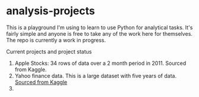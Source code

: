 # analysis-projects
 
This is a playground I'm using to learn to use Python for analytical tasks. 
It's fairly simple and anyone is free to take any of the work here for themselves. The repo is currently a work in progress. 

Current projects and project status

1. Apple Stocks: 34 rows of data over a 2 month period in 2011. Sourced from Kaggle.
2. Yahoo finance data. This is a large dataset with five years of data. [Sourced from Kaggle](https://www.kaggle.com/datasets/iveeaten3223times/massive-yahoo-finance-dataset)
3. 